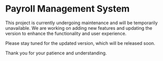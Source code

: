 # Payroll Management System

This project is currently undergoing maintenance and will be temporarily unavailable. We are working on adding new features and updating the version to enhance the functionality and user experience.

Please stay tuned for the updated version, which will be released soon.

Thank you for your patience and understanding.

[//]: # "Feel free to update this readme with more details once the project is back online."